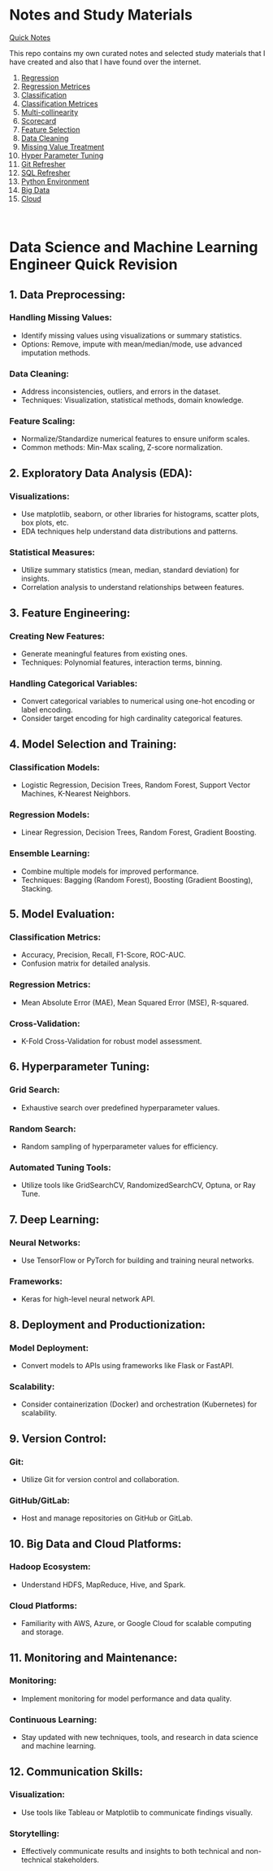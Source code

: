 # Notes and Study Materials 
[Quick Notes](./quickNotes.md)


This repo contains my own curated notes and selected study materials that I have created and also that I have found over the internet.

1. [Regression](/quickRevision/regression.md)
2. [Regression Metrices](/quickRevision/regressionMetrices.md)
3. [Classification](/quickRevision/classification.md)
4. [Classification Metrices](/quickRevision/classificationMetrices.md)
5. [Multi-collinearity](./quickRevision/multicollinearity.md)
6. [Scorecard](./quickRevision/scorecard.md)
7. [Feature Selection](./quickRevision/featureSelection.md)
8. [Data Cleaning](./quickRevision/dataCleaning.md)
9. [Missing Value Treatment](./quickRevision/missingValue.md)
10. [Hyper Parameter Tuning](./quickRevision/hyperParameterTuning.md)
11. [Git Refresher](./quickRevision/gitRefresher.md)
12. [SQL Refresher](./quickRevision/sqlRefresher.md)
13. [Python Environment](./quickRevision/pythonEnvironment.md)
14. [Big Data](./quickRevision/bigData.md)
15. [Cloud](./quickRevision/cloud.md)

<br>

# Data Science and Machine Learning Engineer Quick Revision

## 1. Data Preprocessing:
### Handling Missing Values:
- Identify missing values using visualizations or summary statistics.
- Options: Remove, impute with mean/median/mode, use advanced imputation methods.

### Data Cleaning:
- Address inconsistencies, outliers, and errors in the dataset.
- Techniques: Visualization, statistical methods, domain knowledge.

### Feature Scaling:
- Normalize/Standardize numerical features to ensure uniform scales.
- Common methods: Min-Max scaling, Z-score normalization.

## 2. Exploratory Data Analysis (EDA):
### Visualizations:
- Use matplotlib, seaborn, or other libraries for histograms, scatter plots, box plots, etc.
- EDA techniques help understand data distributions and patterns.

### Statistical Measures:
- Utilize summary statistics (mean, median, standard deviation) for insights.
- Correlation analysis to understand relationships between features.

## 3. Feature Engineering:
### Creating New Features:
- Generate meaningful features from existing ones.
- Techniques: Polynomial features, interaction terms, binning.

### Handling Categorical Variables:
- Convert categorical variables to numerical using one-hot encoding or label encoding.
- Consider target encoding for high cardinality categorical features.

## 4. Model Selection and Training:
### Classification Models:
- Logistic Regression, Decision Trees, Random Forest, Support Vector Machines, K-Nearest Neighbors.

### Regression Models:
- Linear Regression, Decision Trees, Random Forest, Gradient Boosting.

### Ensemble Learning:
- Combine multiple models for improved performance.
- Techniques: Bagging (Random Forest), Boosting (Gradient Boosting), Stacking.

## 5. Model Evaluation:
### Classification Metrics:
- Accuracy, Precision, Recall, F1-Score, ROC-AUC.
- Confusion matrix for detailed analysis.

### Regression Metrics:
- Mean Absolute Error (MAE), Mean Squared Error (MSE), R-squared.

### Cross-Validation:
- K-Fold Cross-Validation for robust model assessment.

## 6. Hyperparameter Tuning:
### Grid Search:
- Exhaustive search over predefined hyperparameter values.

### Random Search:
- Random sampling of hyperparameter values for efficiency.

### Automated Tuning Tools:
- Utilize tools like GridSearchCV, RandomizedSearchCV, Optuna, or Ray Tune.

## 7. Deep Learning:
### Neural Networks:
- Use TensorFlow or PyTorch for building and training neural networks.

### Frameworks:
- Keras for high-level neural network API.

## 8. Deployment and Productionization:
### Model Deployment:
- Convert models to APIs using frameworks like Flask or FastAPI.

### Scalability:
- Consider containerization (Docker) and orchestration (Kubernetes) for scalability.

## 9. Version Control:
### Git:
- Utilize Git for version control and collaboration.

### GitHub/GitLab:
- Host and manage repositories on GitHub or GitLab.

## 10. Big Data and Cloud Platforms:
### Hadoop Ecosystem:
- Understand HDFS, MapReduce, Hive, and Spark.

### Cloud Platforms:
- Familiarity with AWS, Azure, or Google Cloud for scalable computing and storage.

## 11. Monitoring and Maintenance:
### Monitoring:
- Implement monitoring for model performance and data quality.

### Continuous Learning:
- Stay updated with new techniques, tools, and research in data science and machine learning.

## 12. Communication Skills:
### Visualization:
- Use tools like Tableau or Matplotlib to communicate findings visually.

### Storytelling:
- Effectively communicate results and insights to both technical and non-technical stakeholders.
